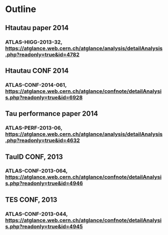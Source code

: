 # Outline

## Htautau paper 2014
### ATLAS-HIGG-2013-32, https://atglance.web.cern.ch/atglance/analysis/detailAnalysis.php?readonly=true&id=4782

## Htautau CONF 2014
### ATLAS-CONF-2014-061, https://atglance.web.cern.ch/atglance/confnote/detailAnalysis.php?readonly=true&id=6928

## Tau performance paper 2014
### ATLAS-PERF-2013-06, https://atglance.web.cern.ch/atglance/analysis/detailAnalysis.php?readonly=true&id=4632

## TauID CONF, 2013
### ATLAS-CONF-2013-064, https://atglance.web.cern.ch/atglance/confnote/detailAnalysis.php?readonly=true&id=4946

## TES CONF, 2013
### ATLAS-CONF-2013-044, https://atglance.web.cern.ch/atglance/confnote/detailAnalysis.php?readonly=true&id=4945

